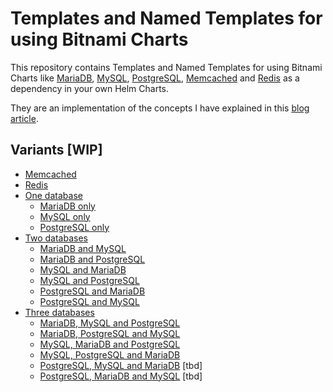 # Templates and Named Templates for using Bitnami Charts

This repository contains Templates and Named Templates for using Bitnami Charts like [MariaDB](https://artifacthub.io/packages/helm/bitnami/mariadb), [MySQL](https://artifacthub.io/packages/helm/bitnami/mysql), [PostgreSQL](https://artifacthub.io/packages/helm/bitnami/postgresql), [Memcached](https://artifacthub.io/packages/helm/bitnami/memcached) and [Redis](https://artifacthub.io/packages/helm/bitnami/redis) as a dependency in your own Helm Charts.

They are an implementation of the concepts I have explained in this [blog article](https://blog.knell.it/best-way-to-use-bitnamis-database-helm-charts/).

## Variants [WIP]

- [Memcached](https://github.com/christianknell/helm-templates-for-bitnami/tree/main/memcached)
- [Redis](https://github.com/christianknell/helm-templates-for-bitnami/tree/main/redis)
- [One database](https://github.com/christianknell/helm-templates-for-bitnami/tree/main/one-database/)
  - [MariaDB only](https://github.com/christianknell/helm-templates-for-bitnami/tree/main/one-database/mariadb-only)
  - [MySQL only](https://github.com/christianknell/helm-templates-for-bitnami/tree/main/one-database/mysql-only)
  - [PostgreSQL only](https://github.com/christianknell/helm-templates-for-bitnami/tree/main/one-database/postgresql-only)
- [Two databases](https://github.com/christianknell/helm-templates-for-bitnami/tree/main/two-databases/)
  - [MariaDB and MySQL](https://github.com/christianknell/helm-templates-for-bitnami/tree/main/two-databases/mariadb-and-mysql)
  - [MariaDB and PostgreSQL](https://github.com/christianknell/helm-templates-for-bitnami/tree/main/two-databases/mariadb-and-postgresql)
  - [MySQL and MariaDB](https://github.com/christianknell/helm-templates-for-bitnami/tree/main/two-databases/mysql-and-mariadb)
  - [MySQL and PostgreSQL](https://github.com/christianknell/helm-templates-for-bitnami/tree/main/two-databases/mysql-and-postgresql)
  - [PostgreSQL and MariaDB](https://github.com/christianknell/helm-templates-for-bitnami/tree/main/two-databases/postgresql-and-mariadb)
  - [PostgreSQL and MySQL](https://github.com/christianknell/helm-templates-for-bitnami/tree/main/two-databases/postgresql-and-mysql)
- [Three databases](https://github.com/christianknell/helm-templates-for-bitnami/tree/main/three-databases/)
  - [MariaDB, MySQL and PostgreSQL](https://github.com/christianknell/helm-templates-for-bitnami/tree/main/three-databases/mariadb-mysql-and-postgresql)
  - [MariaDB, PostgreSQL and MySQL](https://github.com/christianknell/helm-templates-for-bitnami/tree/main/three-databases/mariadb-postgresql-and-mysql)
  - [MySQL, MariaDB and PostgreSQL](https://github.com/christianknell/helm-templates-for-bitnami/tree/main/three-databases/mysql-mariadb-and-postgresql)
  - [MySQL, PostgreSQL and MariaDB](https://github.com/christianknell/helm-templates-for-bitnami/tree/main/three-databases/mysql-postgresql-and-mariadb)
  - [PostgreSQL, MySQL and MariaDB](https://github.com/christianknell/helm-templates-for-bitnami/tree/main/three-databases/postgresql-mysql-and-mariadb) [tbd]
  - [PostgreSQL, MariaDB and MySQL](https://github.com/christianknell/helm-templates-for-bitnami/tree/main/three-databases/postgresql-mariadb-and-mysql) [tbd]
